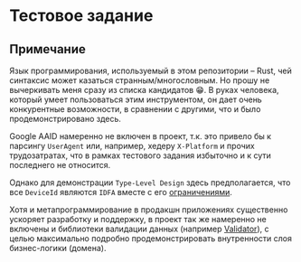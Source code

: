 # Тестовое задание

## Примечание

Язык программирования, используемый в этом репозитории – Rust, чей синтаксис может казаться странным/многословным. Но прошу не вычеркивать меня сразу из списка кандидатов 😁. В руках человека, который умеет пользоваться этим инструментом, он дает очень конкурентные возможности, в сравнении с другими, что и было продемонстрировано здесь.

Google AAID намеренно не включен в проект, т.к. это привело бы к парсингу `UserAgent` или, например, хедеру `X-Platform` и прочих трудозатратах, что в рамках тестового задания избыточно и к сути последнего не относится.

Однако для демонстрации `Type-Level Design` здесь предполагается, что все `DeviceId` являются `IDFA` вместе с его [ограничениями](https://developer.apple.com/documentation/adsupport/asidentifiermanager/advertisingidentifier#discussion).

Хотя и метапрограммирование в продакшн приложениях существенно ускоряет разработку и поддержку, в проект так же намеренно не включены и библиотеки валидации данных (например [Validator](https://crates.io/crates/validator)), с целью максимально подробно продемонстрировать внутренности слоя бизнес-логики (домена).
